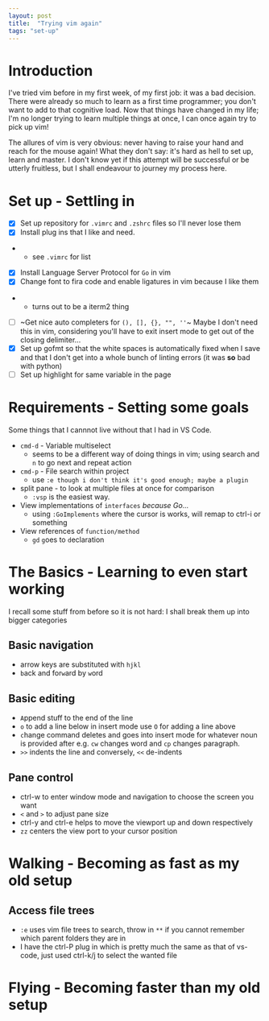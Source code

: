 ```yaml
---
layout: post
title:  "Trying vim again"
tags: "set-up"
---
```

# Introduction
I've tried vim before in my first week, of my first job: it was a bad decision. There were already so much to learn as a first time programmer; you don't want to add to that cognitive load. Now that things have changed in my life; I'm no longer trying to learn multiple things at once, I can once again try to pick up vim!

The allures of vim is very obvious: never having to raise your hand and reach for the mouse again! What they don't say: it's hard as hell to set up, learn and master. I don't know yet if this attempt will be successful or be utterly fruitless, but I shall endeavour to journey my process here.

# Set up - Settling in
- [x] Set up repository for `.vimrc` and `.zshrc` files so I'll never lose them
- [x] Install plug ins that I like and need.
- 	* see `.vimrc` for list
- [x] Install Language Server Protocol for `Go` in vim
- [x] Change font to fira code and enable ligatures in vim because I like them
- 	* turns out to be a iterm2 thing
- [ ] ~Get nice auto completers for `(), [], {}, "", ''`~ Maybe I don't need this in vim, considering you'll have to exit insert mode to get out of the closing delimiter...
- [x] Set up gofmt so that the white spaces is automatically fixed when I save and that I don't get into a whole bunch of linting errors (it was **so** bad with python)
- [ ] Set up highlight for same variable in the page
 
# Requirements - Setting some goals
Some things that I cannnot live without that I had in VS Code.
* `cmd-d` - Variable multiselect
	* seems to be a different way of doing things in vim; using search and `n` to go next and repeat action
* `cmd-p` - File search within project
	* use `:e though i don't think it's good enough; maybe a plugin`
* split pane - to look at multiple files at once for comparison
	* `:vsp` is the easiest way.
* View implementations of `interfaces` _because Go..._
	* using `:GoImplements` where the cursor is works, will remap to ctrl-i or something
* View references of `function/method`
	* `gd` `g`oes to `d`eclaration

# The Basics - Learning to even start working
I recall some stuff from before so it is not hard: I shall break them up into bigger categories

## Basic navigation 
* arrow keys are substituted with `hjkl`
* `b`ack and for`w`ard by `w`ord

## Basic editing
* `A`ppend stuff to the end of the line
* `o` to add a line below in insert mode use `O` for adding a line above
* `c`hange command deletes and goes into insert mode for whatever noun is provided after e.g. `cw` changes word and `cp` changes paragraph.
* `>>` indents the line and conversely, `<<` de-indents

## Pane control
* ctrl-w to enter window mode and navigation to choose the screen you want
* `<` and `>` to adjust pane size
* ctrl-y and ctrl-e helps to move the viewport up and down respectively  
* `zz` centers the view port to your cursor position

# Walking - Becoming as fast as my old setup

## Access file trees
* `:e` uses vim file trees to search, throw in `**` if you cannot remember which parent folders they are in
* I have the ctrl-P plug in which is pretty much the same as that of vs-code, just used ctrl-k/j to select the wanted file

# Flying - Becoming faster than my old setup
